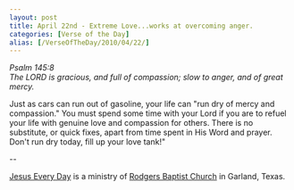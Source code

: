 ```yaml
---
layout: post
title: April 22nd - Extreme Love...works at overcoming anger.
categories: [Verse of the Day]
alias: [/VerseOfTheDay/2010/04/22/]
---
```


_Psalm 145:8  
The LORD is gracious, and full of compassion; slow to anger, and of
great mercy._

Just as cars can run out of gasoline, your life can "run dry of
mercy and compassion." You must spend some time with your Lord if you
are to refuel your life with genuine love and compassion for others.
There is no substitute, or quick fixes, apart from time spent in His
Word and prayer. Don't run dry today, fill up your love tank!"

 --

<a href=http://jesuseveryday.net>Jesus Every Day</a> is a ministry of <a href=http://rodgersbaptist.net>Rodgers Baptist Church</a> in Garland, Texas.
